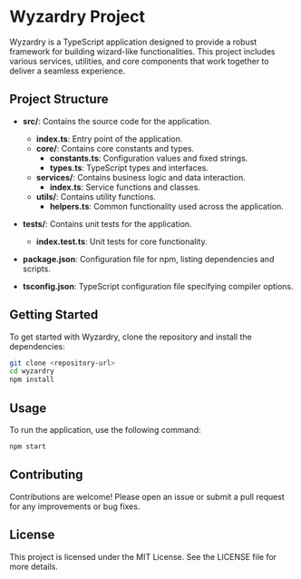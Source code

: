 # Wyzardry Project

Wyzardry is a TypeScript application designed to provide a robust framework for building wizard-like functionalities. This project includes various services, utilities, and core components that work together to deliver a seamless experience.

## Project Structure

- **src/**: Contains the source code for the application.
  - **index.ts**: Entry point of the application.
  - **core/**: Contains core constants and types.
    - **constants.ts**: Configuration values and fixed strings.
    - **types.ts**: TypeScript types and interfaces.
  - **services/**: Contains business logic and data interaction.
    - **index.ts**: Service functions and classes.
  - **utils/**: Contains utility functions.
    - **helpers.ts**: Common functionality used across the application.
  
- **tests/**: Contains unit tests for the application.
  - **index.test.ts**: Unit tests for core functionality.

- **package.json**: Configuration file for npm, listing dependencies and scripts.

- **tsconfig.json**: TypeScript configuration file specifying compiler options.

## Getting Started

To get started with Wyzardry, clone the repository and install the dependencies:

```bash
git clone <repository-url>
cd wyzardry
npm install
```

## Usage

To run the application, use the following command:

```bash
npm start
```

## Contributing

Contributions are welcome! Please open an issue or submit a pull request for any improvements or bug fixes.

## License

This project is licensed under the MIT License. See the LICENSE file for more details.